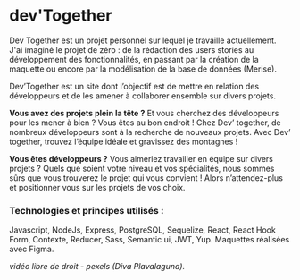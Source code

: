 # dev'Together

Dev Together est un projet personnel sur lequel je travaille actuellement. J'ai imaginé le projet de zéro : de la rédaction des users stories au développement des fonctionnalités, en passant par la création de la maquette ou encore par la modélisation de la base de données (Merise).

Dev’Together est un site dont l’objectif est de mettre en relation des développeurs et de les amener à collaborer ensemble sur divers projets.

**Vous avez des projets plein la tête ?** Et vous cherchez des développeurs pour les mener à bien ? Vous êtes au bon endroit ! Chez Dev’ together, de nombreux développeurs sont à la recherche de nouveaux projets. Avec Dev’ together, trouvez l’équipe idéale et gravissez des montagnes !

**Vous êtes développeurs ?** Vous aimeriez travailler en équipe sur divers projets ? Quels que soient votre niveau et vos spécialités, nous sommes sûrs que vous trouverez le projet qui vous convient ! Alors n’attendez-plus et positionner vous sur les projets de vos choix.

### Technologies et principes utilisés :
Javascript, NodeJs, Express, PostgreSQL, Sequelize, React, React Hook Form, Contexte, Reducer, Sass, Semantic ui, JWT, Yup. Maquettes réalisées avec Figma.




*vidéo libre de droit - pexels (Diva Plavalaguna).* 
